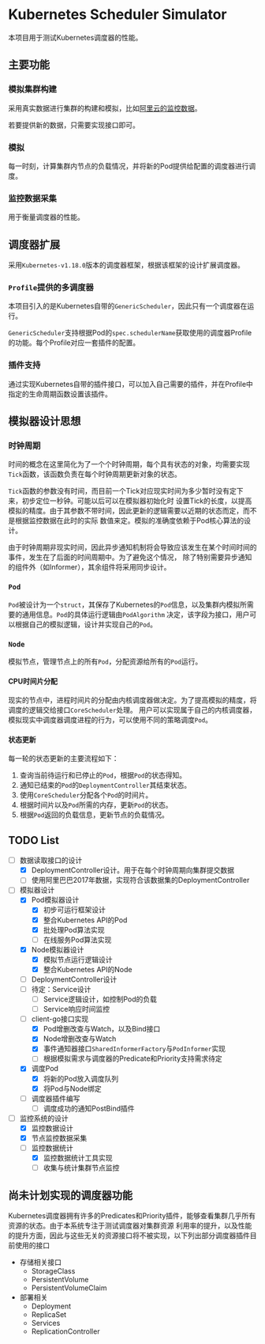 # Kubernetes Scheduler Simulator

本项目用于测试Kubernetes调度器的性能。

## 主要功能

### 模拟集群构建

采用真实数据进行集群的构建和模拟，比如[阿里云的监控数据](https://github.com/alibaba/clusterdata)。

若要提供新的数据，只需要实现接口即可。

### 模拟

每一时刻，计算集群内节点的负载情况，并将新的Pod提供给配置的调度器进行调度。

### 监控数据采集

用于衡量调度器的性能。
 
## 调度器扩展

采用`Kubernetes-v1.18.0`版本的调度器框架，根据该框架的设计扩展调度器。

### `Profile`提供的多调度器

本项目引入的是Kubernetes自带的`GenericScheduler`，因此只有一个调度器在运行。

`GenericScheduler`支持根据Pod的`spec.schedulerName`获取使用的调度器Profile的功能。每个Profile对应一套插件的配置。

### 插件支持

通过实现Kubernetes自带的插件接口，可以加入自己需要的插件，并在Profile中指定的生命周期函数设置该插件。

## 模拟器设计思想

### 时钟周期

时间的概念在这里简化为了一个个时钟周期，每个具有状态的对象，均需要实现`Tick`函数，该函数负责在每个时钟周期更新对象的状态。

`Tick`函数的参数没有时间，而目前一个Tick对应现实时间为多少暂时没有定下来，初步定位一秒钟。可能以后可以在模拟器初始化时
设置Tick的长度，以提高模拟的精度。由于其参数不带时间，因此更新的逻辑需要以近期的状态而定，而不是根据监控数据在此时的实际
数值来定。模拟的准确度依赖于Pod核心算法的设计。

由于时钟周期非现实时间，因此异步通知机制将会导致应该发生在某个时间时间的事件，发生在了后面的时间周期中。为了避免这个情况，
除了特别需要异步通知的组件外（如Informer），其余组件将采用同步设计。

### `Pod`

`Pod`被设计为一个`struct`，其保存了Kubernetes的`Pod`信息，以及集群内模拟所需要的通用信息。`Pod`的具体运行逻辑由`PodAlgorithm`
决定，该字段为接口，用户可以根据自己的模拟逻辑，设计并实现自己的`Pod`。

### `Node`

模拟节点，管理节点上的所有`Pod`，分配资源给所有的`Pod`运行。

#### CPU时间片分配

现实的节点中，进程时间片的分配由内核调度器做决定。为了提高模拟的精度，将调度的逻辑交给接口`CoreScheduler`处理。
用户可以实现属于自己的内核调度器，模拟现实中调度器调度进程的行为，可以使用不同的策略调度`Pod`。

#### 状态更新

每一轮的状态更新的主要流程如下：

1. 查询当前待运行和已停止的`Pod`，根据`Pod`的状态得知。
2. 通知已结束的`Pod`的`DeploymentController`其结束状态。
3. 使用`CoreScheduler`分配各个`Pod`的时间片。
4. 根据时间片以及`Pod`所需的内存，更新`Pod`的状态。
5. 根据`Pod`返回的负载信息，更新节点的负载情况。

## TODO List

- [ ] 数据读取接口的设计
  - [x] DeploymentController设计。用于在每个时钟周期向集群提交数据
  - [ ] 使用阿里巴巴2017年数据，实现符合该数据集的DeploymentController
- [ ] 模拟器设计
  - [x] Pod模拟器设计
    - [x] 初步可运行框架设计
    - [x] 整合Kubernetes API的Pod
    - [x] 批处理Pod算法实现
    - [ ] 在线服务Pod算法实现
  - [x] Node模拟器设计
    - [x] 模拟节点运行逻辑设计
    - [x] 整合Kubernetes API的Node
  - [ ] DeploymentController设计
  - [ ] 待定：Service设计
    - [ ] Service逻辑设计，如控制Pod的负载
    - [ ] Service响应时间监控
  - [ ] client-go接口实现
    - [x] Pod增删改查与Watch，以及Bind接口
    - [x] Node增删改查与Watch
    - [x] 事件通知器接口`SharedInformerFactory`与`PodInformer`实现
    - [ ] 根据模拟需求与调度器的Predicate和Priority支持需求待定
  - [x] 调度Pod
    - [x] 将新的Pod放入调度队列
    - [x] 将Pod与Node绑定
  - [ ] 调度器插件编写
    - [ ] 调度成功的通知PostBind插件
- [ ] 监控系统的设计
  - [x] 监控数据设计
  - [x] 节点监控数据采集
  - [ ] 监控数据统计
    - [x] 监控数据统计工具实现
    - [ ] 收集与统计集群节点监控
  
## 尚未计划实现的调度器功能

Kubernetes调度器拥有许多的Predicates和Priority插件，能够查看集群几乎所有资源的状态。由于本系统专注于测试调度器对集群资源
利用率的提升，以及性能的提升方面，因此与这些无关的资源接口将不被实现，以下列出部分调度器插件目前使用的接口

- 存储相关接口
  - StorageClass
  - PersistentVolume
  - PersistentVolumeClaim
- 部署相关
  - Deployment
  - ReplicaSet
  - Services
  - ReplicationController
